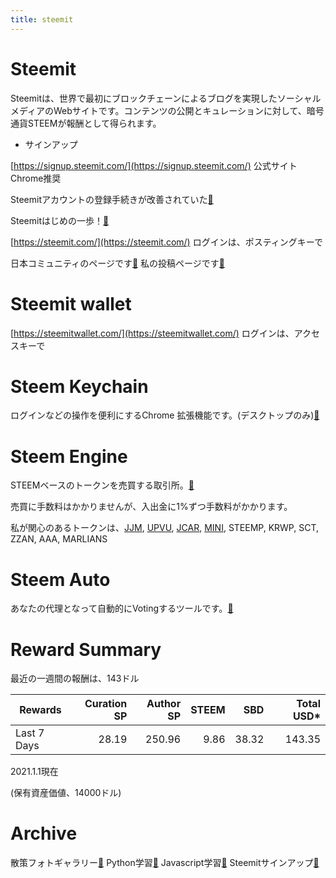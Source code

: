 ```yaml
---
title: steemit
---
```


# Steemit 
Steemitは、世界で最初にブロックチェーンによるブログを実現したソーシャルメディアのWebサイトです。コンテンツの公開とキュレーションに対して、暗号通貨STEEMが報酬として得られます。

* サインアップ

[https://signup.steemit.com/](https://signup.steemit.com/) 公式サイト Chrome推奨

Steemitアカウントの登録手続きが改善されていた[🔗](https://steemit.com/japanese/@yasu/4t27l6-steemit)

Steemitはじめの一歩！[🔗](https://steemit.com/japanese/@yasu/7fuxcn-steemit)

[https://steemit.com/](https://steemit.com/) ログインは、ポスティングキーで

日本コミュニティのページです[🔗](https://steemit.com/created/japanese) 私の投稿ページです[🔗](https://steemit.com/@yasu) 

# Steemit wallet

[https://steemitwallet.com/](https://steemitwallet.com/) ログインは、アクセスキーで

# Steem Keychain

ログインなどの操作を便利にするChrome 拡張機能です。(デスクトップのみ)[🔗](https://chrome.google.com/webstore/detail/jhgnbkkipaallpehbohjmkbjofjdmeid)

# Steem Engine

STEEMベースのトークンを売買する取引所。[🔗](https://steem-engine.net/)

売買に手数料はかかりませんが、入出金に1%ずつ手数料がかかります。

私が関心のあるトークンは、[JJM](https://steemit.com/@virus707/posts), [UPVU](https://steemit.com/@upvu/posts), [JCAR](https://steemit.com/@jcarvoting/posts), [MINI](https://steemit.com/@minigame/posts), STEEMP, KRWP, SCT, ZZAN, AAA, MARLIANS

# Steem Auto

あなたの代理となって自動的にVotingするツールです。[🔗](https://auto.steemdb.online/)

# Reward Summary 

最近の一週間の報酬は、143ドル

|Rewards|Curation SP|Author SP|STEEM|SBD|Total USD*|
|---|---:|---:|---:|---:|---:|
|Last 7 Days|28.19|250.96|9.86|38.32|143.35|

2021.1.1現在

(保有資産価値、14000ドル)

<a id=votingPower></a>

<a id=steemPower></a>

# Archive

散策フォトギャラリー[🔗](./photogarally.html) Python学習[🔗](./python.html) Javascript学習[🔗](./javascript.html) Steemitサインアップ[🔗](./steemitsignup.html)


<script src="https://code.jquery.com/jquery-3.2.1.slim.min.js" integrity="sha384-KJ3o2DKtIkvYIK3UENzmM7KCkRr/rE9/Qpg6aAZGJwFDMVNA/GpGFF93hXpG5KkN" crossorigin="anonymous"></script>
<script src="https://github.com/steemit/steem-js/releases/download/v0.7.7/steem.min.js"></script>
<script src="./index.js"></script>

